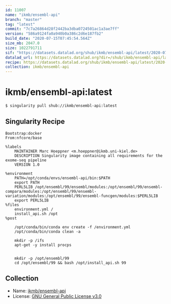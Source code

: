 ```yaml
---
id: 11007
name: "ikmb/ensembl-api"
branch: "master"
tag: "latest"
commit: "7c7a26864d28f2442ba3dba0724501ac1a3ae7ff"
version: "586a9124fa0a940b0a386c2d6e187fb2"
build_date: "2020-07-15T07:45:54.564Z"
size_mb: 2047.0
size: 1022791711
sif: "https://datasets.datalad.org/shub/ikmb/ensembl-api/latest/2020-07-15-7c7a2686-586a9124/586a9124fa0a940b0a386c2d6e187fb2.sif"
datalad_url: https://datasets.datalad.org?dir=/shub/ikmb/ensembl-api/latest/2020-07-15-7c7a2686-586a9124/
recipe: https://datasets.datalad.org/shub/ikmb/ensembl-api/latest/2020-07-15-7c7a2686-586a9124/Singularity
collection: ikmb/ensembl-api
---
```


# ikmb/ensembl-api:latest

```bash
$ singularity pull shub://ikmb/ensembl-api:latest
```

## Singularity Recipe

```singularity
Bootstrap:docker
From:nfcore/base

%labels
    MAINTAINER Marc Hoeppner <m.hoeppner@ikmb.uni-kiel.de>
    DESCRIPTION Singularity image containing all requirements for the exome-seq pipeline
    VERSION 1.0

%environment
    PATH=/opt/conda/envs/ensembl-api/bin:$PATH
    export PATH
    PERL5LIB /opt/ensembl/99/ensembl/modules:/opt/ensembl/99/ensembl-compara/modules:/opt/ensembl/99/ensembl-variation/modules:/opt/ensembl/99/ensembl-funcgen/modules:$PERL5LIB
    export PERL5LIB
%files
    environment.yml /
    install_api.sh /opt
%post

    /opt/conda/bin/conda env create -f /environment.yml
    /opt/conda/bin/conda clean -a

    mkdir -p /ifs
    apt-get -y install procps


    mkdir -p /opt/ensembl/99
    cd /opt/ensembl/99 && bash /opt/install_api.sh 99
```

## Collection

 - Name: [ikmb/ensembl-api](https://github.com/ikmb/ensembl-api)
 - License: [GNU General Public License v3.0](https://api.github.com/licenses/gpl-3.0)

